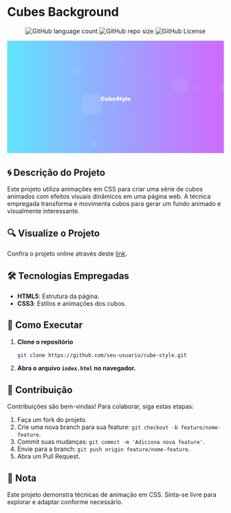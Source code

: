 <!-- Projeto Finalizado -->
# Cubes Background

<p align="center">
  <!-- Contador de linguagens do GitHub -->
  <img alt="GitHub language count" src="https://img.shields.io/github/languages/count/devAndreotti/cubes-background?color=FFF&labelColor=7fc0fd&style=flat-square">
  <!-- Tamanho do repositório no GitHub -->
  <img alt="GitHub repo size" src="https://img.shields.io/github/repo-size/devAndreotti/cubes-background?color=FFF&labelColor=97a6fd&style=flat-square">
  <!-- Licença do GitHub -->
  <img alt="GitHub License" src="https://img.shields.io/github/license/devAndreotti/devAndreotti?color=FFF&labelColor=a893fd&style=flat-square">
</p>

<div align="center">
  <img src="./Cubes.png" alt="Cube Banner"/>
</div>

## 🌀 Descrição do Projeto

Este projeto utiliza animações em CSS para criar uma série de cubos animados com efeitos visuais dinâmicos em uma página web. A técnica empregada transforma e movimenta cubos para gerar um fundo animado e visualmente interessante.

## 🔍 Visualize o Projeto

Confira o projeto online através deste [link](https://devandreotti.github.io/cubes-background/).

## 🛠 Tecnologias Empregadas

- **HTML5**: Estrutura da página.
- **CSS3**: Estilos e animações dos cubos.

## 🧭 Como Executar

1. **Clone o repositório**
   ```bash
   git clone https://github.com/seu-usuario/cube-style.git
   ```

2. **Abra o arquivo `index.html` no navegador.**

## 💪 Contribuição

Contribuições são bem-vindas! Para colaborar, siga estas etapas:

1. Faça um fork do projeto.
2. Crie uma nova branch para sua feature: `git checkout -b feature/nome-feature`.
3. Commit suas mudanças: `git commit -m 'Adiciona nova feature'`.
4. Envie para a branch: `git push origin feature/nome-feature`.
5. Abra um Pull Request.

## 📝 Nota

Este projeto demonstra técnicas de animação em CSS. Sinta-se livre para explorar e adaptar conforme necessário.
